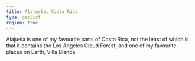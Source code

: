 ```yaml
---
title: Alajuela, Costa Rica
type: geolist
region: true
---
```

Alajuela is one of my favourite parts of Costa Rica, not the least of which is that it contains the Los Angeles Cloud Forest, and one of my favourite places on Earth, Villa Blanca. 